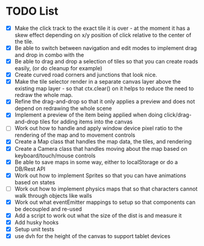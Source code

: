 # TODO List

- [x] Make the click track to the exact tile it is over - at the moment it has a skew effect depending on x/y position of click relative to the center of the tile.
- [x] Be able to switch between navigation and edit modes to implement drag and drop in combo with the 
- [x] Be able to drag and drop a selection of tiles so that you can create roads easily, (or do cleanup for example)
- [x] Create curved road corners and junctions that look nice.
- [x] Make the tile selector render in a separate canvas layer above the existing map layer - so that ctx.clear() on it helps to reduce the need to redraw the whole map.
- [x] Refine the drag-and-drop so that it only applies a preview and does not depend on redrawing the whole scene
- [x] Implement a preview of the item being applied when doing click/drag-and-drop tiles for adding items into the canvas
- [ ] Work out how to handle and apply window device pixel ratio to the rendering of the map and to movement controls
- [x] Create a Map class that handles the map data, the tiles, and rendering
- [x] Create a Camera class that handles moving about the map based on keyboard/touch/mouse controls
- [x] Be able to save maps in some way, either to localStorage or do a DB/Rest API
- [x] Work out how to implement Sprites so that you can have animations based on states
- [ ] Work out how to implement physics maps that so that characters cannot walk through objects like walls
- [x] Work out what eventEmitter mappings to setup so that components can be decoupled and re-used
- [x] Add a script to work out what the size of the dist is and measure it
- [x] Add husky hooks
- [x] Setup unit tests
- [x] use dvh for the height of the canvas to support tablet devices